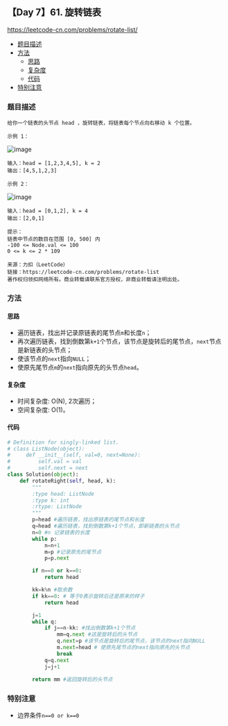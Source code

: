 ## 【Day 7】61. 旋转链表

https://leetcode-cn.com/problems/rotate-list/

* [题目描述](https://github.com/ZhangNN2018/91alg/blob/main/Basic/array_stack_queue/%E3%80%90Day%205%E3%80%91232.%20%E7%94%A8%E6%A0%88%E5%AE%9E%E7%8E%B0%E9%98%9F%E5%88%97.md#%E9%A2%98%E7%9B%AE%E6%8F%8F%E8%BF%B0)
* [方法](https://github.com/ZhangNN2018/91alg/blob/main/Basic/array_stack_queue/%E3%80%90Day%205%E3%80%91232.%20%E7%94%A8%E6%A0%88%E5%AE%9E%E7%8E%B0%E9%98%9F%E5%88%97.md#%E6%96%B9%E6%B3%95)
     * [思路](https://github.com/ZhangNN2018/91alg/blob/main/Basic/array_stack_queue/%E3%80%90Day%205%E3%80%91232.%20%E7%94%A8%E6%A0%88%E5%AE%9E%E7%8E%B0%E9%98%9F%E5%88%97.md#%E6%80%9D%E8%B7%AF)
     * [复杂度](https://github.com/ZhangNN2018/91alg/blob/main/Basic/array_stack_queue/%E3%80%90Day%205%E3%80%91232.%20%E7%94%A8%E6%A0%88%E5%AE%9E%E7%8E%B0%E9%98%9F%E5%88%97.md#%E5%A4%8D%E6%9D%82%E5%BA%A6)
     * [代码](https://github.com/ZhangNN2018/91alg/blob/main/Basic/array_stack_queue/%E3%80%90Day%205%E3%80%91232.%20%E7%94%A8%E6%A0%88%E5%AE%9E%E7%8E%B0%E9%98%9F%E5%88%97.md#%E4%BB%A3%E7%A0%81)
* [特别注意](https://github.com/ZhangNN2018/91alg/blob/main/Basic/array_stack_queue/%E3%80%90Day%205%E3%80%91232.%20%E7%94%A8%E6%A0%88%E5%AE%9E%E7%8E%B0%E9%98%9F%E5%88%97.md#%E7%89%B9%E5%88%AB%E6%B3%A8%E6%84%8F)

### 题目描述
    给你一个链表的头节点 head ，旋转链表，将链表每个节点向右移动 k 个位置。

    示例 1：
![image](https://user-images.githubusercontent.com/39880430/146614796-1a41728c-144b-4466-b03a-4e2a61d0a82d.png)   
    
    输入：head = [1,2,3,4,5], k = 2   
    输出：[4,5,1,2,3]
    
    示例 2：
![image](https://user-images.githubusercontent.com/39880430/146614737-655eb06a-de2c-4566-9643-f51c34817833.png)   
    
    输入：head = [0,1,2], k = 4   
    输出：[2,0,1]

    提示：
    链表中节点的数目在范围 [0, 500] 内
    -100 <= Node.val <= 100
    0 <= k <= 2 * 109

    来源：力扣（LeetCode）
    链接：https://leetcode-cn.com/problems/rotate-list
    著作权归领扣网络所有。商业转载请联系官方授权，非商业转载请注明出处。
    
### 方法

#### 思路
* 遍历链表，找出并记录原链表的尾节点`m`和长度`n`；
* 再次遍历链表，找到倒数第`k+1`个节点，该节点是旋转后的尾节点，`next`节点是新链表的头节点；
* 使该节点的`next`指向`NULL`；
* 使原先尾节点`m`的`next`指向原先的头节点`head`。

#### 复杂度
* 时间复杂度: O(N), 2次遍历；
* 空间复杂度: O(1)。

#### 代码
```python
# Definition for singly-linked list.
# class ListNode(object):
#     def __init__(self, val=0, next=None):
#         self.val = val
#         self.next = next
class Solution(object):
    def rotateRight(self, head, k):
        """
        :type head: ListNode
        :type k: int
        :rtype: ListNode
        """
        p=head #遍历链表，找出原链表的尾节点和长度
        q=head #遍历链表，找到倒数第k+1个节点，即新链表的头节点
        n=0 #n 记录链表的长度
        while p: 
            n=n+1
            m=p #记录原先的尾节点
            p=p.next

        if n==0 or k==0:
            return head

        kk=k%n #取余数
        if kk==0: # 等于0表示旋转后还是原来的样子
            return head

        j=1
        while q:
            if j==n-kk: #找出倒数第k+1个节点
                mm=q.next #这是旋转后的头节点
                q.next=p #该节点是旋转后的尾节点，该节点的next指向NULL
                m.next=head # 使原先尾节点的next指向原先的头节点
                break 
            q=q.next
            j=j+1
            
        return mm #返回旋转后的头节点
```

### 特别注意
* 边界条件`n==0 or k==0` 

